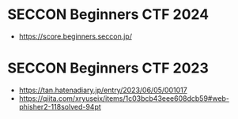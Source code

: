# SECCON Beginners CTF 2024
- https://score.beginners.seccon.jp/

# SECCON Beginners CTF 2023
- https://tan.hatenadiary.jp/entry/2023/06/05/001017
- https://qiita.com/xryuseix/items/1c03bcb43eee608dcb59#web-phisher2-118solved-94pt

